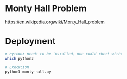 # Monty Hall Problem

https://en.wikipedia.org/wiki/Monty_Hall_problem

# Deployment

```bash
# Python3 needs to be installed, one could check with:
which python3

# Execution
python3 monty-hall.py
```
